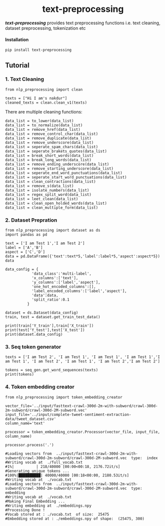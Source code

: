 # <center>text-preprocessing<center/>

***text-preprocessing*** provides text preprocessing functions i.e. text cleaning, dataset preprocessing, tokenization etc

#### Installation

    pip install text-preprocessing

## Tutorial

### 1. Text Cleaning

    from nlp_preprocessing import clean

    texts = ["Hi I am's nakdur"]
    cleaned_texts = clean.clean_v1(texts)

There are multiple cleaning functions:

    data_list = to_lower(data_list)
    data_list = to_normalize(data_list)
    data_list = remove_href(data_list)
    data_list = remove_control_char(data_list)
    data_list = remove_duplicate(data_list)
    data_list = remove_underscore(data_list)
    data_list = seperate_spam_chars(data_list)
    data_list = seperate_brakets_quotes(data_list)
    data_list = break_short_words(data_list)
    data_list = break_long_words(data_list)
    data_list = remove_ending_underscore(data_list)
    data_list = remove_starting_underscore(data_list)
    data_list = seperate_end_word_punctuations(data_list)
    data_list = seperate_start_word_punctuations(data_list)
    data_list = clean_contractions(data_list)
    data_list = remove_s(data_list)
    data_list = isolate_numbers(data_list)
    data_list = regex_split_word(data_list)
    data_list = leet_clean(data_list)
    data_list = clean_open_holded_words(data_list)
    data_list = clean_multiple_form(data_list)


### 2. Dataset Prepration

    from nlp_preprocessing import dataset as ds
    import pandas as pd

    text = ['I am Test 1','I am Test 2']
    label = ['A','B']
    aspect = ['C','D']
    data = pd.DataFrame({'text':text*5,'label':label*5,'aspect':aspect*5})
    data

    data_config = {
                'data_class':'multi-label',
                'x_columns':['text'],
                'y_columns':['label','aspect'],
                'one_hot_encoded_columns':[],
                'label_encoded_columns':['label','aspect'],
                'data':data,
                'split_ratio':0.1
              }

    dataset = ds.Dataset(data_config)
    train, test = dataset.get_train_test_data()

    print(train['Y_train'],train['X_train'])
    print(test['Y_test'],test['X_test'])
    print(dataset.data_config)


### 3.  Seq token generator

    texts = ['I am Test 2', 'I am Test 1', 'I am Test 1', 'I am Test 1','I am Test 1', 'I am Test 2', 'I am Test 1', 'I am Test 2','I am Test 2']

    tokens = seq_gen.get_word_sequences(texts)
    print(tokens)

### 4. Token embedding creator

    from nlp_preprocessing import token_embedding_creator

    vector_file='../input/fasttext-crawl-300d-2m-with-subword/crawl-300d-2m-subword/crawl-300d-2M-subword.vec'
    input_file='../input/complete-tweet-sentiment-extraction-data/tweet_dataset.csv'
    column_name='text'

    processor = token_embedding_creator.Processor(vector_file, input_file, column_name)

    processor.process('.')

    #Loading vectors from  ../input/fasttext-crawl-300d-2m-with-subword/crawl-300d-2m-subword/crawl-300d-2M-subword.vec  type:  index
    #Writing vocab at  ./full_vocab.txt
    #1%|          | 218/40000 [00:00<00:18, 2176.72it/s]
    #Generating unique tokens ...
    #100%|██████████| 40000/40000 [00:18<00:00, 2180.53it/s]
    #Writing vocab at  ./vocab.txt
    #Loading vectors from  ../input/fasttext-crawl-300d-2m-with-subword/crawl-300d-2m-subword/crawl-300d-2M-subword.vec  type:  embedding
    #Writing vocab at  ./vocab.txt
    #Making Final Embedding ...
    #Writing embedding at  ./embeddings.npy
    #Processing Done !
    #Vocab stored at : ./vocab.txt  of size:  25475
    #Embedding stored at : ./embeddings.npy of shape:  (25475, 300)